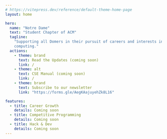 ```yaml
---
# https://vitepress.dev/reference/default-theme-home-page
layout: home

hero:
  name: "Notre Dame"
  text: "Student Chapter of ACM"
  tagline:
    "Supporting all Domers in their pursuit of careers and interests in
    computing."
  actions:
    - theme: brand
      text: Read the Updates (coming soon)
      link: /
    - theme: alt
      text: CSE Manual (coming soon)
      link: /
    - theme: brand
      text: Subscribe to our newsletter
      link: "https://forms.gle/AegKAajuyehZk8L16"

features:
  - title: Career Growth
    details: Coming soon
  - title: Competitive Programming
    details: Coming soon
  - title: Hack & Dev
    details: Coming soon
---
```

